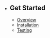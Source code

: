 - ## Get Started
    - [Overview](/{{route}}/{{version}}/overview)
    - [Installation](/{{route}}/{{version}}/installation)
    - [Testing](/{{route}}/{{version}}/testing)
